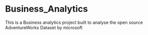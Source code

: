 # Business_Analytics

This is a Business analytics project built to analyse the open source AdventureWorks Dataset by microsoft

